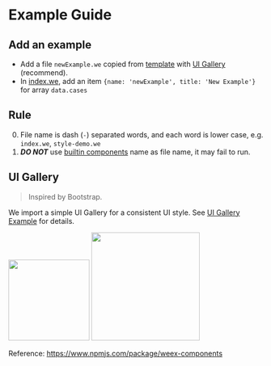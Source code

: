 # Example Guide

## Add an example

* Add a file `newExample.we` copied from [template](./template.we) with [UI Gallery](#ui-gallery) (recommend).
* In [index.we](./index.we), add an item `{name: 'newExample', title: 'New Example'}` for array `data.cases`

## Rule

0. File name is dash (`-`) separated words, and each word is lower case, e.g. `index.we`, `style-demo.we`
0. ***DO NOT*** use [builtin components](../doc/components) name as file name, it may fail to run. 

## UI Gallery

> Inspired by Bootstrap.

We import a simple UI Gallery for a consistent UI style. See [UI Gallery Example](./showcase/UI.we) for details.

<img src="http://gtms04.alicdn.com/tps/i4/TB1_v6FMpXXXXXfXXXX7XWpVpXX-278-519.gif" width="160" /> <img src="http://gtms03.alicdn.com/tps/i3/TB13LTOMpXXXXceXXXXIxc4RpXX-944-1316.png" width="214" />

Reference: https://www.npmjs.com/package/weex-components
